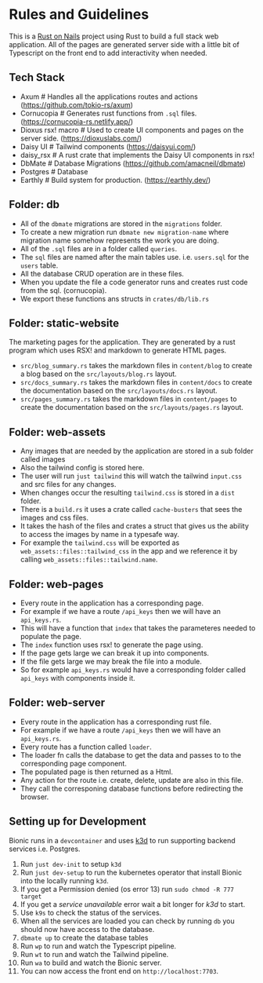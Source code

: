 # Rules and Guidelines

This is a [Rust on Nails](https://rust-on-nails.com/) project using Rust to build a full stack web application.
All of the pages are generated server side with a little bit of Typescript on the front end to add interactivity when needed.

## Tech Stack

- Axum              # Handles all the applications routes and actions (https://github.com/tokio-rs/axum)
- Cornucopia        # Generates rust functions from `.sql` files. (https://cornucopia-rs.netlify.app/)
- Dioxus rsx! macro # Used to create UI components and pages on the server side. (https://dioxuslabs.com/)
- Daisy UI          # Tailwind components (https://daisyui.com/)
- daisy_rsx         # A rust crate that implements the Daisy UI components in rsx!
- DbMate            # Database Migrations (https://github.com/amacneil/dbmate)
- Postgres          # Database
- Earthly           # Build system for production. (https://earthly.dev/)

## Folder: db

- All of the `dbmate` migrations are stored in the `migrations` folder.
- To create a new migration run `dbmate new migration-name` where migration name somehow represents the work you are doing.
- All of the `.sql` files are in a folder called `queries`.
- The `sql` files are named after the main tables use. i.e. `users.sql` for the `users` table.
- All the database CRUD operation are in these files.
- When you update the file a code generator runs and creates rust code from the sql. (cornucopia).
- We export these functions ans structs in `crates/db/lib.rs`

## Folder: static-website

The marketing pages for the application. They are generated by a rust program which uses RSX! and markdown to generate HTML pages.

- `src/blog_summary.rs` takes the markdown files in `content/blog` to create a blog based on the `src/layouts/blog.rs` layout.
- `src/docs_summary.rs` takes the markdown files in `content/docs` to create the documentation based on the `src/layouts/docs.rs` layout.
- `src/pages_summary.rs` takes the markdown files in `content/pages` to create the documentation based on the `src/layouts/pages.rs` layout.

## Folder: web-assets

- Any images that are needed by the application are stored in a sub folder called images
- Also the tailwind config is stored here.
- The user will run `just tailwind` this will watch the tailwind `input.css` and src files for any changes. 
- When changes occur the resulting `tailwind.css` is stored in a `dist` folder.
- There is a `build.rs` it uses a crate called `cache-busters` that sees the images and css files. 
- It takes the hash of the files and crates a struct that gives us the ability to access the images by name in a typesafe way.
- For example the `tailwind.css` will be exported as `web_assets::files::tailwind_css` in the app and we reference it by calling `web_assets::files::tailwind.name`.

## Folder: web-pages

- Every route in the application has a corresponding page. 
- For example if we have a route `/api_keys` then we will have an `api_keys.rs`.
- This will have a function that `index` that takes the parameteres needed to populate the page.
- The `index` function uses rsx! to generate the page using.
- If the page gets large we can break it up into components.
- If the file gets large we may break the file into a module.
- So for example `api_keys.rs` would have a corresponding folder called `api_keys` with components inside it.

## Folder: web-server

- Every route in the application has a corresponding rust file.
- For example if we have a route `/api_keys` then we will have an `api_keys.rs`.
- Every route has a function called `loader`.
- The loader fn calls the database to get the data and passes to to the corresponding page component.
- The populated page is then returned as a Html<String>.
- Any action for the route i.e. create, delete, update are also in this file. 
- They call the corresponing database functions before redirecting the browser.

## Setting up for Development

Bionic runs in a `devcontainer` and uses [k3d](https://k3d.io/stable/) to run supporting backend services i.e. Postgres.

1. Run `just dev-init` to setup `k3d`
1. Run `just dev-setup` to run the kubernetes operator that install Bionic into the locally running `k3d`.
1. If you get a Permission denied (os error 13) run `sudo chmod -R 777 target`
1. If you get a *service unavailable* error wait a bit longer for *k3d* to start.
1. Use `k9s` to check the status of the services.
1. When all the services are loaded you can check by running `db` you should now have access to the database.
1. `dbmate up` to create the database tables
1. Run `wp` to run and watch the Typescript pipeline.
1. Run `wt` to run and watch the Tailwind pipeline.
1. Run `wa` to build and watch the Bionic server.
1. You can now access the front end on `http://localhost:7703`.